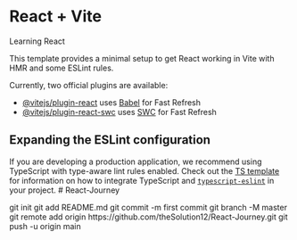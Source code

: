 # React + Vite

Learning React

This template provides a minimal setup to get React working in Vite with HMR and some ESLint rules.

Currently, two official plugins are available:

- [@vitejs/plugin-react](https://github.com/vitejs/vite-plugin-react/blob/main/packages/plugin-react) uses [Babel](https://babeljs.io/) for Fast Refresh
- [@vitejs/plugin-react-swc](https://github.com/vitejs/vite-plugin-react/blob/main/packages/plugin-react-swc) uses [SWC](https://swc.rs/) for Fast Refresh

## Expanding the ESLint configuration

If you are developing a production application, we recommend using TypeScript with type-aware lint rules enabled. Check out the [TS template](https://github.com/vitejs/vite/tree/main/packages/create-vite/template-react-ts) for information on how to integrate TypeScript and [`typescript-eslint`](https://typescript-eslint.io) in your project.
#   R e a c t - J o u r n e y 
 

 g i t 
 
 i n i t 
 
 g i t 
 
 a d d 
 
 R E A D M E . m d 
 
 g i t 
 
 c o m m i t 
 
 - m 
 
 f i r s t   c o m m i t 
 
 g i t 
 
 b r a n c h 
 
 - M 
 
 m a s t e r 
 
 g i t 
 
 r e m o t e 
 
 a d d 
 
 o r i g i n 
 
 h t t p s : / / g i t h u b . c o m / t h e S o l u t i o n 1 2 / R e a c t - J o u r n e y . g i t 
 
 g i t 
 
 p u s h 
 
 - u 
 
 o r i g i n 
 
 m a i n 
 
 